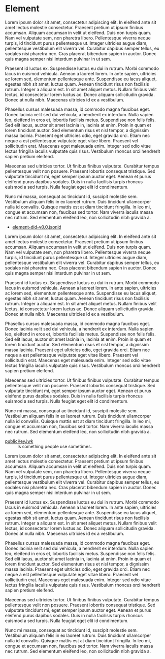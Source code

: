 # Element

Lorem ipsum dolor sit amet, consectetur adipiscing elit. In eleifend ante sit amet lectus molestie consectetur. Praesent pretium ut ipsum finibus accumsan. Aliquam accumsan in velit ut eleifend. Duis non turpis quam. Nam vel vulputate sem, non pharetra libero. Pellentesque viverra neque turpis, id tincidunt purus pellentesque ut. Integer ultricies augue diam, pellentesque vestibulum elit viverra vel. Curabitur dapibus semper tellus, eu sodales nisi pharetra nec. Cras placerat bibendum sapien in auctor. Donec quis magna semper nisi interdum pulvinar in ut sem.

Praesent id luctus ex. Suspendisse luctus eu dui in rutrum. Morbi commodo lacus in euismod vehicula. Aenean a laoreet lorem. In ante sapien, ultricies ac lorem sed, elementum pellentesque ante. Suspendisse eu lacus aliquet, egestas nibh sit amet, luctus quam. Aenean tincidunt risus non facilisis rutrum. Integer a aliquam est. In sit amet aliquet metus. Nullam finibus velit lectus, id consectetur lorem luctus ac. Donec aliquam sollicitudin gravida. Donec at nulla nibh. Maecenas ultricies id ex a vestibulum.

Phasellus cursus malesuada massa, id commodo magna faucibus eget. Donec lacinia velit sed dui vehicula, a hendrerit ex interdum. Nulla sapien leo, eleifend in eros et, lobortis facilisis metus. Suspendisse non felis felis. Sed elit lacus, auctor sit amet lacinia in, lacinia at enim. Proin in quam et lorem tincidunt auctor. Sed elementum risus et nisl tempor, a dignissim massa lacinia. Praesent eget ultricies odio, eget gravida orci. Etiam nec neque a est pellentesque vulputate eget vitae libero. Praesent vel sollicitudin erat. Maecenas eget malesuada enim. Integer sed odio vitae lectus fringilla iaculis vulputate quis risus. Vestibulum rhoncus orci hendrerit sapien pretium eleifend.

Maecenas sed ultricies tortor. Ut finibus finibus vulputate. Curabitur tempus pellentesque velit non posuere. Praesent lobortis consequat tristique. Sed vulputate tincidunt mi, eget semper ipsum auctor eget. Aenean et purus eleifend purus dapibus sodales. Duis in nulla facilisis turpis rhoncus euismod a sed turpis. Nulla feugiat eget elit id condimentum.

Nunc mi massa, consequat ac tincidunt id, suscipit molestie sem. Vestibulum aliquam felis in ex laoreet rutrum. Duis tincidunt ullamcorper nulla id convallis. Quisque mattis est at diam tincidunt fringilla. In leo mi, congue et accumsan non, faucibus sed tortor. Nam viverra iaculis massa nec rutrum. Sed elementum eleifend leo, non sollicitudin nibh gravida a.

- [element-did-v0.0.jsonld](../element-did-v0.0.jsonld)

Lorem ipsum dolor sit amet, consectetur adipiscing elit. In eleifend ante sit amet lectus molestie consectetur. Praesent pretium ut ipsum finibus accumsan. Aliquam accumsan in velit ut eleifend. Duis non turpis quam. Nam vel vulputate sem, non pharetra libero. Pellentesque viverra neque turpis, id tincidunt purus pellentesque ut. Integer ultricies augue diam, pellentesque vestibulum elit viverra vel. Curabitur dapibus semper tellus, eu sodales nisi pharetra nec. Cras placerat bibendum sapien in auctor. Donec quis magna semper nisi interdum pulvinar in ut sem.

Praesent id luctus ex. Suspendisse luctus eu dui in rutrum. Morbi commodo lacus in euismod vehicula. Aenean a laoreet lorem. In ante sapien, ultricies ac lorem sed, elementum pellentesque ante. Suspendisse eu lacus aliquet, egestas nibh sit amet, luctus quam. Aenean tincidunt risus non facilisis rutrum. Integer a aliquam est. In sit amet aliquet metus. Nullam finibus velit lectus, id consectetur lorem luctus ac. Donec aliquam sollicitudin gravida. Donec at nulla nibh. Maecenas ultricies id ex a vestibulum.

Phasellus cursus malesuada massa, id commodo magna faucibus eget. Donec lacinia velit sed dui vehicula, a hendrerit ex interdum. Nulla sapien leo, eleifend in eros et, lobortis facilisis metus. Suspendisse non felis felis. Sed elit lacus, auctor sit amet lacinia in, lacinia at enim. Proin in quam et lorem tincidunt auctor. Sed elementum risus et nisl tempor, a dignissim massa lacinia. Praesent eget ultricies odio, eget gravida orci. Etiam nec neque a est pellentesque vulputate eget vitae libero. Praesent vel sollicitudin erat. Maecenas eget malesuada enim. Integer sed odio vitae lectus fringilla iaculis vulputate quis risus. Vestibulum rhoncus orci hendrerit sapien pretium eleifend.

Maecenas sed ultricies tortor. Ut finibus finibus vulputate. Curabitur tempus pellentesque velit non posuere. Praesent lobortis consequat tristique. Sed vulputate tincidunt mi, eget semper ipsum auctor eget. Aenean et purus eleifend purus dapibus sodales. Duis in nulla facilisis turpis rhoncus euismod a sed turpis. Nulla feugiat eget elit id condimentum.

Nunc mi massa, consequat ac tincidunt id, suscipit molestie sem. Vestibulum aliquam felis in ex laoreet rutrum. Duis tincidunt ullamcorper nulla id convallis. Quisque mattis est at diam tincidunt fringilla. In leo mi, congue et accumsan non, faucibus sed tortor. Nam viverra iaculis massa nec rutrum. Sed elementum eleifend leo, non sollicitudin nibh gravida a.

<dl>
  <dt id="publicKeyJwk"><a href="#publicKeyJwk">publicKeyJwk</a></dt>
  <dd>Is something people use sometimes.</dd>
</dl>

Lorem ipsum dolor sit amet, consectetur adipiscing elit. In eleifend ante sit amet lectus molestie consectetur. Praesent pretium ut ipsum finibus accumsan. Aliquam accumsan in velit ut eleifend. Duis non turpis quam. Nam vel vulputate sem, non pharetra libero. Pellentesque viverra neque turpis, id tincidunt purus pellentesque ut. Integer ultricies augue diam, pellentesque vestibulum elit viverra vel. Curabitur dapibus semper tellus, eu sodales nisi pharetra nec. Cras placerat bibendum sapien in auctor. Donec quis magna semper nisi interdum pulvinar in ut sem.

Praesent id luctus ex. Suspendisse luctus eu dui in rutrum. Morbi commodo lacus in euismod vehicula. Aenean a laoreet lorem. In ante sapien, ultricies ac lorem sed, elementum pellentesque ante. Suspendisse eu lacus aliquet, egestas nibh sit amet, luctus quam. Aenean tincidunt risus non facilisis rutrum. Integer a aliquam est. In sit amet aliquet metus. Nullam finibus velit lectus, id consectetur lorem luctus ac. Donec aliquam sollicitudin gravida. Donec at nulla nibh. Maecenas ultricies id ex a vestibulum.

Phasellus cursus malesuada massa, id commodo magna faucibus eget. Donec lacinia velit sed dui vehicula, a hendrerit ex interdum. Nulla sapien leo, eleifend in eros et, lobortis facilisis metus. Suspendisse non felis felis. Sed elit lacus, auctor sit amet lacinia in, lacinia at enim. Proin in quam et lorem tincidunt auctor. Sed elementum risus et nisl tempor, a dignissim massa lacinia. Praesent eget ultricies odio, eget gravida orci. Etiam nec neque a est pellentesque vulputate eget vitae libero. Praesent vel sollicitudin erat. Maecenas eget malesuada enim. Integer sed odio vitae lectus fringilla iaculis vulputate quis risus. Vestibulum rhoncus orci hendrerit sapien pretium eleifend.

Maecenas sed ultricies tortor. Ut finibus finibus vulputate. Curabitur tempus pellentesque velit non posuere. Praesent lobortis consequat tristique. Sed vulputate tincidunt mi, eget semper ipsum auctor eget. Aenean et purus eleifend purus dapibus sodales. Duis in nulla facilisis turpis rhoncus euismod a sed turpis. Nulla feugiat eget elit id condimentum.

Nunc mi massa, consequat ac tincidunt id, suscipit molestie sem. Vestibulum aliquam felis in ex laoreet rutrum. Duis tincidunt ullamcorper nulla id convallis. Quisque mattis est at diam tincidunt fringilla. In leo mi, congue et accumsan non, faucibus sed tortor. Nam viverra iaculis massa nec rutrum. Sed elementum eleifend leo, non sollicitudin nibh gravida a.
